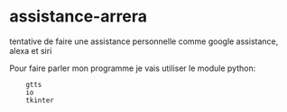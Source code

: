 # assistance-arrera
tentative de faire une assistance personnelle comme google assistance, alexa et siri

Pour faire parler mon programme je vais utiliser le module python:

        gtts
        io
        tkinter
